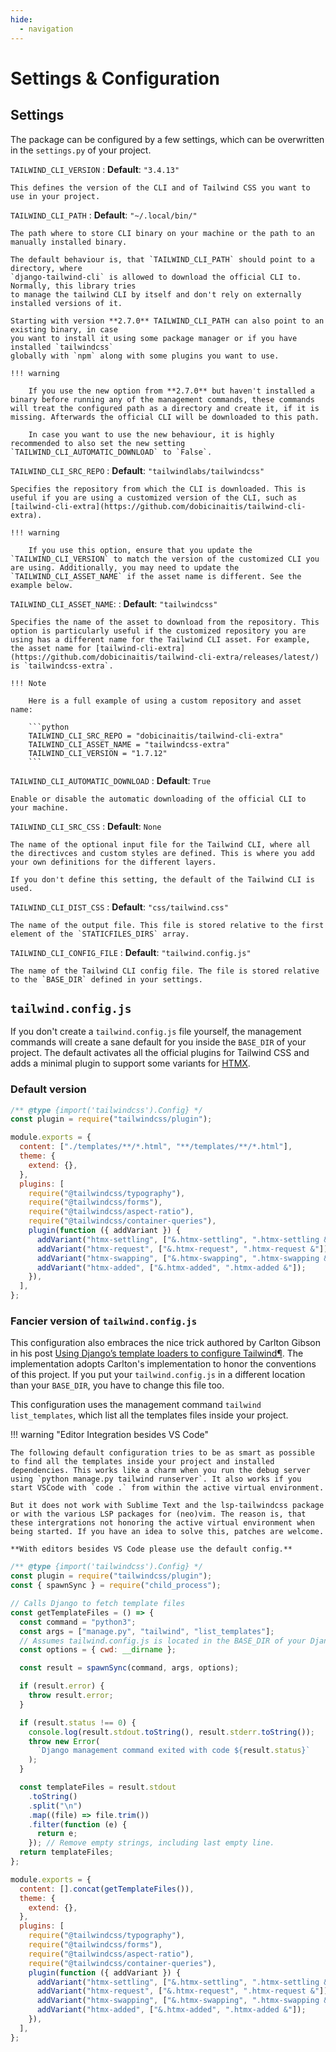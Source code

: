 ```yaml
---
hide:
  - navigation
---
```


# Settings & Configuration

## Settings

The package can be configured by a few settings, which can be overwritten in the `settings.py` of
your project.

`TAILWIND_CLI_VERSION`
: **Default**: `"3.4.13"`

    This defines the version of the CLI and of Tailwind CSS you want to use in your project.

`TAILWIND_CLI_PATH`
: **Default**: `"~/.local/bin/"`

    The path where to store CLI binary on your machine or the path to an manually installed binary.

    The default behaviour is, that `TAILWIND_CLI_PATH` should point to a directory, where
    `django-tailwind-cli` is allowed to download the official CLI to. Normally, this library tries
    to manage the tailwind CLI by itself and don't rely on externally installed versions of it.

    Starting with version **2.7.0** TAILWIND_CLI_PATH can also point to an existing binary, in case
    you want to install it using some package manager or if you have installed `tailwindcss`
    globally with `npm` along with some plugins you want to use.

    !!! warning

        If you use the new option from **2.7.0** but haven't installed a binary before running any of the management commands, these commands will treat the configured path as a directory and create it, if it is missing. Afterwards the official CLI will be downloaded to this path.

        In case you want to use the new behaviour, it is highly recommended to also set the new setting `TAILWIND_CLI_AUTOMATIC_DOWNLOAD` to `False`.

`TAILWIND_CLI_SRC_REPO`
: **Default**: `"tailwindlabs/tailwindcss"`

    Specifies the repository from which the CLI is downloaded. This is useful if you are using a customized version of the CLI, such as [tailwind-cli-extra](https://github.com/dobicinaitis/tailwind-cli-extra).

    !!! warning

        If you use this option, ensure that you update the `TAILWIND_CLI_VERSION` to match the version of the customized CLI you are using. Additionally, you may need to update the `TAILWIND_CLI_ASSET_NAME` if the asset name is different. See the example below.

`TAILWIND_CLI_ASSET_NAME`:
: **Default**: `"tailwindcss"`

    Specifies the name of the asset to download from the repository. This option is particularly useful if the customized repository you are using has a different name for the Tailwind CLI asset. For example, the asset name for [tailwind-cli-extra](https://github.com/dobicinaitis/tailwind-cli-extra/releases/latest/) is `tailwindcss-extra`.

    !!! Note

        Here is a full example of using a custom repository and asset name:

        ```python
        TAILWIND_CLI_SRC_REPO = "dobicinaitis/tailwind-cli-extra"
        TAILWIND_CLI_ASSET_NAME = "tailwindcss-extra"
        TAILWIND_CLI_VERSION = "1.7.12"
        ```

`TAILWIND_CLI_AUTOMATIC_DOWNLOAD`
: **Default**: `True`

    Enable or disable the automatic downloading of the official CLI to your machine.

`TAILWIND_CLI_SRC_CSS`
: **Default**: `None`

    The name of the optional input file for the Tailwind CLI, where all the directivces and custom styles are defined. This is where you add your own definitions for the different layers.

    If you don't define this setting, the default of the Tailwind CLI is used.

`TAILWIND_CLI_DIST_CSS`
: **Default**: `"css/tailwind.css"`

    The name of the output file. This file is stored relative to the first element of the `STATICFILES_DIRS` array.

`TAILWIND_CLI_CONFIG_FILE`
: **Default**: `"tailwind.config.js"`

    The name of the Tailwind CLI config file. The file is stored relative to the `BASE_DIR` defined in your settings.

## `tailwind.config.js`

If you don't create a `tailwind.config.js` file yourself, the management commands will create a sane default for you inside the `BASE_DIR` of your project. The default activates all the official plugins for Tailwind CSS and adds a minimal plugin to support some variants for [HTMX](https://htmx.org/).

### Default version

```javascript title="tailwind.config.js"
/** @type {import('tailwindcss').Config} */
const plugin = require("tailwindcss/plugin");

module.exports = {
  content: ["./templates/**/*.html", "**/templates/**/*.html"],
  theme: {
    extend: {},
  },
  plugins: [
    require("@tailwindcss/typography"),
    require("@tailwindcss/forms"),
    require("@tailwindcss/aspect-ratio"),
    require("@tailwindcss/container-queries"),
    plugin(function ({ addVariant }) {
      addVariant("htmx-settling", ["&.htmx-settling", ".htmx-settling &"]);
      addVariant("htmx-request", ["&.htmx-request", ".htmx-request &"]);
      addVariant("htmx-swapping", ["&.htmx-swapping", ".htmx-swapping &"]);
      addVariant("htmx-added", ["&.htmx-added", ".htmx-added &"]);
    }),
  ],
};
```

### Fancier version of `tailwind.config.js`

This configuration also embraces the nice trick authored by Carlton Gibson in his post [Using Django’s template loaders to configure Tailwind¶](https://noumenal.es/notes/tailwind/django-integration/). The implementation adopts Carlton's implementation to honor the conventions of this project. If you put your `tailwind.config.js` in a different location than your `BASE_DIR`, you have to change this file too.

This configuration uses the management command `tailwind list_templates`, which list all the templates files inside your project.

!!! warning "Editor Integration besides VS Code"

    The following default configuration tries to be as smart as possible to find all the templates inside your project and installed dependencies. This works like a charm when you run the debug server using `python manage.py tailwind runserver`. It also works if you start VSCode with `code .` from within the active virtual environment.

    But it does not work with Sublime Text and the lsp-tailwindcss package or with the various LSP packages for (neo)vim. The reason is, that these intergrations not honoring the active virtual environment when being started. If you have an idea to solve this, patches are welcome.

    **With editors besides VS Code please use the default config.**

```javascript title="tailwind.config.js"
/** @type {import('tailwindcss').Config} */
const plugin = require("tailwindcss/plugin");
const { spawnSync } = require("child_process");

// Calls Django to fetch template files
const getTemplateFiles = () => {
  const command = "python3";
  const args = ["manage.py", "tailwind", "list_templates"];
  // Assumes tailwind.config.js is located in the BASE_DIR of your Django project.
  const options = { cwd: __dirname };

  const result = spawnSync(command, args, options);

  if (result.error) {
    throw result.error;
  }

  if (result.status !== 0) {
    console.log(result.stdout.toString(), result.stderr.toString());
    throw new Error(
      `Django management command exited with code ${result.status}`
    );
  }

  const templateFiles = result.stdout
    .toString()
    .split("\n")
    .map((file) => file.trim())
    .filter(function (e) {
      return e;
    }); // Remove empty strings, including last empty line.
  return templateFiles;
};

module.exports = {
  content: [].concat(getTemplateFiles()),
  theme: {
    extend: {},
  },
  plugins: [
    require("@tailwindcss/typography"),
    require("@tailwindcss/forms"),
    require("@tailwindcss/aspect-ratio"),
    require("@tailwindcss/container-queries"),
    plugin(function ({ addVariant }) {
      addVariant("htmx-settling", ["&.htmx-settling", ".htmx-settling &"]);
      addVariant("htmx-request", ["&.htmx-request", ".htmx-request &"]);
      addVariant("htmx-swapping", ["&.htmx-swapping", ".htmx-swapping &"]);
      addVariant("htmx-added", ["&.htmx-added", ".htmx-added &"]);
    }),
  ],
};
```
